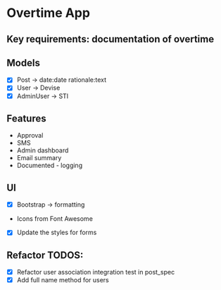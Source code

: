 # Overtime App

## Key requirements: documentation of overtime

## Models
- [x] Post -> date:date rationale:text
- [x] User -> Devise
- [x] AdminUser -> STI

## Features
- Approval
- SMS
- Admin dashboard
- Email summary
- Documented - logging

## UI
- [x] Bootstrap -> formatting
- Icons from Font Awesome
- [x] Update the styles for forms

## Refactor TODOS:
- [x] Refactor user association integration test in post_spec
- [x] Add full name method for users
